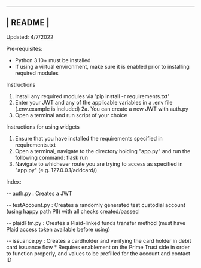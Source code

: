 ----------
| README |
----------

Updated: 4/7/2022

Pre-requisites: 
- Python 3.10+ must be installed
- If using a virtual environment, make sure it is enabled prior to installing required modules

Instructions

1. Install any required modules via 'pip install -r requirements.txt'
2. Enter your JWT and any of the applicable variables in a .env file (.env.example is included)
    2a. You can create a new JWT with auth.py
3. Open a terminal and run script of your choice

Instructions for using widgets

1. Ensure that you have installed the requirements specified in requirements.txt
2. Open a terminal, navigate to the directory holding "app.py" and run the following command: flask run
3. Navigate to whichever route you are trying to access as specified in "app.py" (e.g. 127.0.0.1/addcard/)

Index:
<!-- Authentication -->
-- auth.py : Creates a JWT  

<!-- Accounts/Compliance -->
-- testAccount.py : Creates a randomly generated test custodial account (using happy path PII) with all checks created/passed

<!-- Payment Rails -->
-- plaidFtm.py : Creates a Plaid-linked funds transfer method (must have Plaid access token available before using)

<!-- Misc. -->
-- issuance.py : Creates a cardholder and verifying the card holder in debit card issuance flow
    * Requires enablement on the Prime Trust side in order to function properly, and values to be prefilled for the account and contact ID